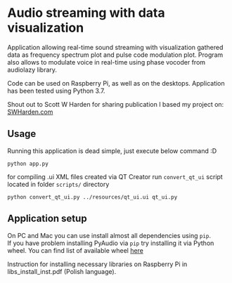 # Audio streaming with data visualization
Application allowing real-time sound streaming with visualization gathered data as frequency spectrum
plot and pulse code modulation plot. Program also allows to modulate voice in real-time using phase vocoder from audiolazy library.

Code can be used on Raspberry Pi, as well as on the desktops. Application has been tested using Python 3.7.

Shout out to Scott W Harden for sharing publication I based my project on: [SWHarden.com](https://www.swharden.com/wp/2016-07-31-real-time-audio-monitor-with-pyqt/)

## Usage
Running this application is dead simple, just execute below command :D
```shell script
python app.py
```

for compiling .ui XML files created via QT Creator run `convert_qt_ui` script 
located in folder `scripts/` directory
```shell script 
python convert_qt_ui.py ../resources/qt_ui.ui qt_ui.py
```


## Application setup
On PC and Mac you can use install almost all dependencies using `pip`.  
If you have problem installing PyAudio via `pip` try installing it via Python wheel. 
You can find list of available wheel [here](https://www.lfd.uci.edu/~gohlke/pythonlibs/#pyaudio)

Instruction for installing necessary libraries on Raspberry Pi in libs_install_inst.pdf (Polish language).
 

